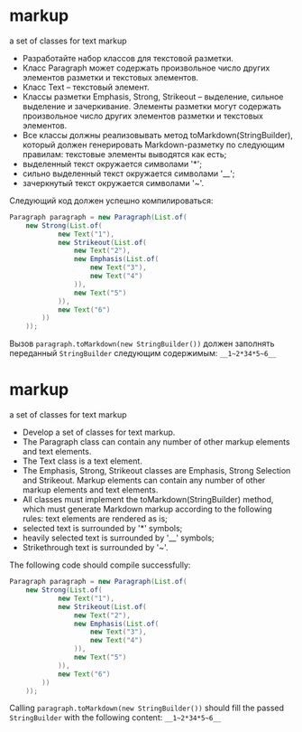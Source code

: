 # markup
a set of classes for text markup

- Разработайте набор классов для текстовой разметки.
- Класс Paragraph может содержать произвольное число других элементов разметки и текстовых элементов.
- Класс Text – текстовый элемент.
- Классы разметки Emphasis, Strong, Strikeout – выделение, сильное выделение и зачеркивание. Элементы разметки могут содержать произвольное число других элементов разметки и текстовых элементов.
- Все классы должны реализовывать метод toMarkdown(StringBuilder), который должен генерировать Markdown-разметку по следующим правилам: 
текстовые элементы выводятся как есть;
- выделенный текст окружается символами '*';
- сильно выделенный текст окружается символами '__';
- зачеркнутый текст окружается символами '~'.

Следующий код должен успешно компилироваться:
```java
Paragraph paragraph = new Paragraph(List.of(
    new Strong(List.of(
            new Text("1"),
            new Strikeout(List.of(
                new Text("2"),
                new Emphasis(List.of(
                    new Text("3"),
                    new Text("4")
                )),
                new Text("5")
            )),
            new Text("6")
        ))
    ));
```
Вызов `paragraph.toMarkdown(new StringBuilder())` должен заполнять переданный `StringBuilder` следующим содержимым:
   `__1~2*34*5~6__`
   
   
# markup
a set of classes for text markup
   
- Develop a set of classes for text markup.
- The Paragraph class can contain any number of other markup elements and text elements.
- The Text class is a text element.
- The Emphasis, Strong, Strikeout classes are Emphasis, Strong Selection and Strikeout. Markup elements can contain any number of other markup elements and text elements.
- All classes must implement the toMarkdown(StringBuilder) method, which must generate Markdown markup according to the following rules: 
text elements are rendered as is;
- selected text is surrounded by '*' symbols;
- heavily selected text is surrounded by '__' symbols;
- Strikethrough text is surrounded by '~'.

The following code should compile successfully:
```java
Paragraph paragraph = new Paragraph(List.of(
    new Strong(List.of(
            new Text("1"),
            new Strikeout(List.of(
                new Text("2"),
                new Emphasis(List.of(
                    new Text("3"),
                    new Text("4")
                )),
                new Text("5")
            )),
            new Text("6")
        ))
    ));
```
Calling `paragraph.toMarkdown(new StringBuilder())` should fill the passed `StringBuilder` with the following content:
 `__1~2*34*5~6__`
